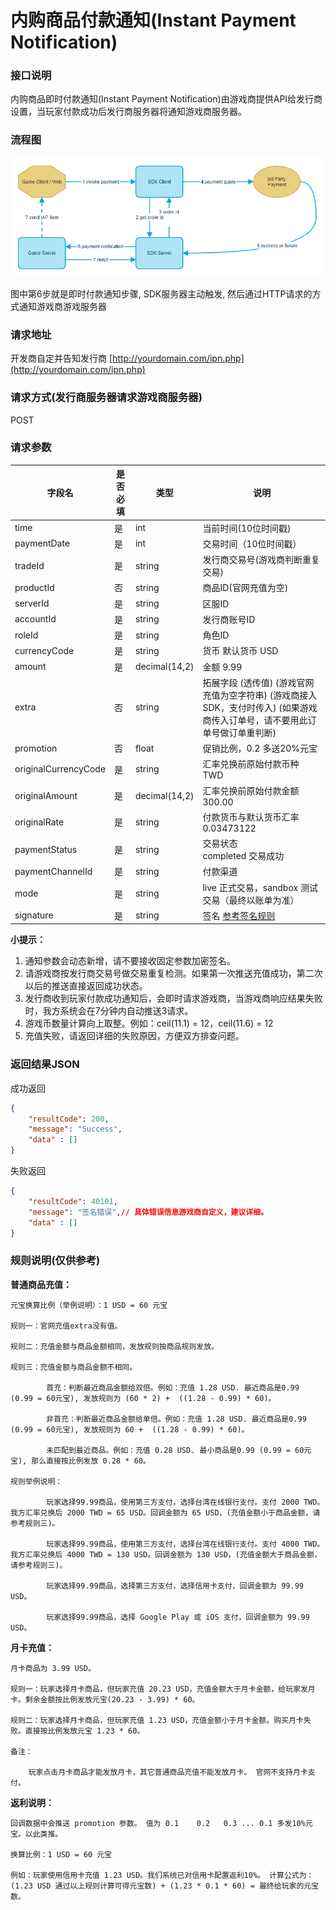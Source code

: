 # 内购商品付款通知(Instant Payment Notification)

### 接口说明

内购商品即时付款通知(Instant Payment Notification)由游戏商提供API给发行商设置，当玩家付款成功后发行商服务器将通知游戏商服务器。

### 流程图

![](assets/server-api-payment-workflow.png)

图中第6步就是即时付款通知步骤, SDK服务器主动触发, 然后通过HTTP请求的方式通知游戏商游戏服务器

### 请求地址

开发商自定并告知发行商 [http://yourdomain.com/ipn.php](http://yourdomain.com/ipn.php)

### 请求方式(发行商服务器请求游戏商服务器)

POST

### 请求参数

|字段名|是否必填|类型|说明|
|---|---|---|---|
|time|是|int|当前时间(10位时间戳)|
|paymentDate|是|int|交易时间（10位时间戳）|
|tradeId|是|string|发行商交易号(游戏商判断重复交易)|
|productId|否|string|商品ID(官网充值为空)|
|serverId|是|string|区服ID|
|accountId|是|string|发行商账号ID|
|roleId|是|string|角色ID|
|currencyCode|是|string|货币 默认货币 USD|
|amount|是|decimal(14,2)|金额 9.99|
|extra|否|string|拓展字段 (透传值) (游戏官网充值为空字符串) (游戏商接入SDK，支付时传入) (如果游戏商传入订单号，请不要用此订单号做订单重判断)|
|promotion|否|float|促销比例，0.2 多送20%元宝|
|originalCurrencyCode|是|string|汇率兑换前原始付款币种 TWD|
|originalAmount|是|decimal(14,2)|汇率兑换前原始付款金额 300.00|
|originalRate|是|string|付款货币与默认货币汇率 0.03473122|
|paymentStatus|是|string|交易状态 <br />completed 交易成功|
|paymentChannelId|是|string|付款渠道|
|mode|是|string|live 正式交易，sandbox 测试交易（最终以账单为准）|
|signature|是|string|签名 [参考签名规则](server-api-overview.md#签名规则)|

**小提示：**

1. 通知参数会动态新增，请不要接收固定参数加密签名。
2. 请游戏商按发行商交易号做交易重复检测。如果第一次推送充值成功，第二次以后的推送直接返回成功状态。
3. 发行商收到玩家付款成功通知后，会即时请求游戏商，当游戏商响应结果失败时，我方系统会在7分钟内自动推送3请求。
4. 游戏币数量计算向上取整。例如：ceil(11.1) = 12，ceil(11.6) = 12
5. 充值失败，请返回详细的失败原因，方便双方排查问题。

### 返回结果JSON

成功返回

```json
{
    "resultCode": 200,
    "message": "Success",
    "data" : []
}
```

失败返回

```json
{
    "resultCode": 40101,
    "message": "签名错误",// 具体错误信息游戏商自定义，建议详细。
    "data" : []
}
```

### 规则说明(仅供参考)

**普通商品充值：**

```
元宝换算比例（举例说明）：1 USD = 60 元宝

规则一：官网充值extra没有值。

规则二：充值金额与商品金额相同，发放规则按商品规则发放。

规则三：充值金额与商品金额不相同。

        首充：判断最近商品金额给双倍。例如：充值 1.28 USD. 最近商品是0.99 (0.99 = 60元宝), 发放规则为 (60 * 2) +  ((1.28 - 0.99) * 60)。

        非首充：判断最近商品金额给单倍。例如：充值 1.28 USD. 最近商品是0.99 (0.99 = 60元宝), 发放规则为 60 +  ((1.28 - 0.99) * 60)。

        未匹配到最近商品。例如：充值 0.28 USD. 最小商品是0.99 (0.99 = 60元宝), 那么直接按比例发放 0.28 * 60。

规则举例说明：

        玩家选择99.99商品，使用第三方支付，选择台湾在线银行支付。支付 2000 TWD。 我方汇率兑换后 2000 TWD = 65 USD。回调金额为 65 USD，(充值金额小于商品金额，请参考规则三)。

        玩家选择99.99商品，使用第三方支付，选择台湾在线银行支付。支付 4000 TWD。 我方汇率兑换后 4000 TWD = 130 USD。回调金额为 130 USD，(充值金额大于商品金额，请参考规则三)。

        玩家选择99.99商品，选择第三方支付，选择信用卡支付，回调金额为 99.99 USD。

        玩家选择99.99商品，选择 Google Play 或 iOS 支付，回调金额为 99.99 USD。
```

**月卡充值：**

```
月卡商品为 3.99 USD。

规则一：玩家选择月卡商品，但玩家充值 20.23 USD，充值金额大于月卡金额，给玩家发月卡。剩余金额按比例发放元宝(20.23 - 3.99) * 60。

规则二：玩家选择月卡商品，但玩家充值 1.23 USD，充值金额小于月卡金额。购买月卡失败。直接按比例发放元宝 1.23 * 60。

备注：

    玩家点击月卡商品才能发放月卡，其它普通商品充值不能发放月卡。 官网不支持月卡支付。
```

**返利说明：**

```
回调数据中会推送 promotion 参数。 值为 0.1    0.2   0.3 ... 0.1 多发10%元宝。以此类推。

换算比例：1 USD = 60 元宝

例如：玩家使用信用卡充值 1.23 USD。我们系统已对信用卡配置返利10%。 计算公式为：(1.23 USD 通过以上规则计算可得元宝数) + (1.23 * 0.1 * 60) = 最终给玩家的元宝数。
```
